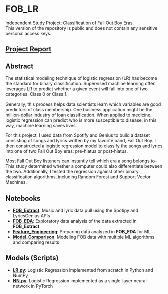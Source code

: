 # FOB_LR
Independent Study Project: Classification of Fall Out Boy Eras. <br>
This version of the repository is public and does not contain any sensitive personal access keys.

## [Project Report](https://docs.google.com/document/d/1r6A2JHU6jtBoxAq3eWm2eP08l_u6KRtKTEpcoQXS84I/edit?usp=sharing)

## Abstract

The statistical modeling technique of logistic regression (LR) has become the standard for binary classification. Supervised machine learning often leverages LR to predict whether a given event will fall into one of two categories: Class 0 or Class 1.

Generally, this process helps data scientists learn which variables are good predictors of class membership. One business application might be the million-dollar industry of loan classification. When applied to medicine, logistic regression can predict who is more susceptible to disease; in this way, machine learning saves lives. 

For this project, I used data from Spotify and Genius to build a dataset consisting of songs and lyrics written by my favorite band, Fall Out Boy. I then constructed a logistic regression model to classify the songs and lyrics into one of two Fall Out Boy eras: pre-hiatus or post-hiatus.

Most Fall Out Boy listeners can instantly tell which era a song belongs to– This study determined whether a computer could also differentiate between the two. Additionally, I tested the regression against other binary classification algorithms, including Random Forest and Support Vector Machines.

## Notebooks
- [**FOB_Extract**](https://github.com/Ho1yShif/FOB_LR_Public/blob/main/notebooks/FOB_Extract.ipynb): Music and lyric data pull using the Spotipy and LyricsGenius APIs
- [**FOB_EDA**](https://github.com/Ho1yShif/FOB_LR_Public/blob/main/notebooks/FOB_EDA.ipynb): Exploratory data analysis of the data extracted in **FOB_Extract**
- [**Feature_Engineering**](https://github.com/Ho1yShif/FOB_LR_Public/blob/main/notebooks/Feature_Engineering.ipynb): Preparing data analyzed in **FOB_EDA** for ML
- [**Model_Comparison**](https://github.com/Ho1yShif/FOB_LR_Public/blob/main/notebooks/Model_Comparison.ipynb): Modeling FOB data with multiple ML algorithms and comparing results

## Models (Scripts)
- [**LR.py**](https://github.com/Ho1yShif/FOB_LR_Public/blob/main/models/LR.py): Logistic Regression implemented from scratch in Python and NumPy
- [**NN.py**](https://github.com/Ho1yShif/FOB_LR_Public/blob/main/models/NN.py): Logistic Regression implemented as a single-layer neural network in PyTorch